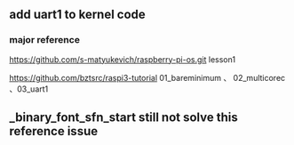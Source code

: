 

## add uart1 to kernel code

###  major reference
https://github.com/s-matyukevich/raspberry-pi-os.git
lesson1

https://github.com/bztsrc/raspi3-tutorial
01_bareminimum 、 02_multicorec 、03_uart1

## _binary_font_sfn_start   still not solve this reference issue